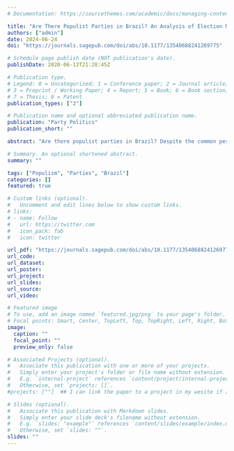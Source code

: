 ```yaml
---
# Documentation: https://sourcethemes.com/academic/docs/managing-content/

title: "Are There Populist Parties in Brazil? An Analysis of Election Manifestos (2010 - 2022)"
authors: ["admin"]
date: 2024-06-24
doi: "https://journals.sagepub.com/doi/abs/10.1177/13540688241269775"

# Schedule page publish date (NOT publication's date).
publishDate: 2020-06-13T21:28:45Z

# Publication type.
# Legend: 0 = Uncategorized; 1 = Conference paper; 2 = Journal article;
# 3 = Preprint / Working Paper; 4 = Report; 5 = Book; 6 = Book section;
# 7 = Thesis; 8 = Patent
publication_types: ["2"]

# Publication name and optional abbreviated publication name.
publication: "Party Politics"
publication_short: ""

abstract: "Are there populist parties in Brazil? Despite the common perception of personalistic electoral connections, the literature suggests that parties play a crucial role in legislation and voting choice. However, Brazilian parties are overlooked in populism studies. This article adds to the literatue by analyzing populism in Brazilian election manifestos between 2010 and 2022. Through a man-machine content analysis application, it finds that populism is used by only a few parties, predominantly among radical left parties. The article also explores populism within mainstream parties during the 2018 elections. Despite not representing a threat to democracy due to limited influence, the existence of populist parties challenges the misconception that populism in Brazil is solely about leadership."

# Summary. An optional shortened abstract.
summary: ""

tags: ["Populism", "Parties", "Brazil"]
categories: []
featured: true

# Custom links (optional).
#   Uncomment and edit lines below to show custom links.
# links:
# - name: Follow
#   url: https://twitter.com
#   icon_pack: fab
#   icon: twitter

url_pdf: "https://journals.sagepub.com/doi/abs/10.1177/13540688241269775"
url_code: 
url_dataset: 
url_poster:
url_project:
url_slides: 
url_source:
url_video: 

# Featured image
# To use, add an image named `featured.jpg/png` to your page's folder.
# Focal points: Smart, Center, TopLeft, Top, TopRight, Left, Right, BottomLeft, Bottom, BottomRight.
image: 
  caption: ""
  focal_point: ""
  preview_only: false

# Associated Projects (optional).
#   Associate this publication with one or more of your projects.
#   Simply enter your project's folder or file name without extension.
#   E.g. `internal-project` references `content/project/internal-project/index.md`.
#   Otherwise, set `projects: []`.
#projects: [""]  ## I can link the paper to a project in my wesite if I want

# Slides (optional).
#   Associate this publication with Markdown slides.
#   Simply enter your slide deck's filename without extension.
#   E.g. `slides: "example"` references `content/slides/example/index.md`.
#   Otherwise, set `slides: ""`.
slides: ""
---
```

